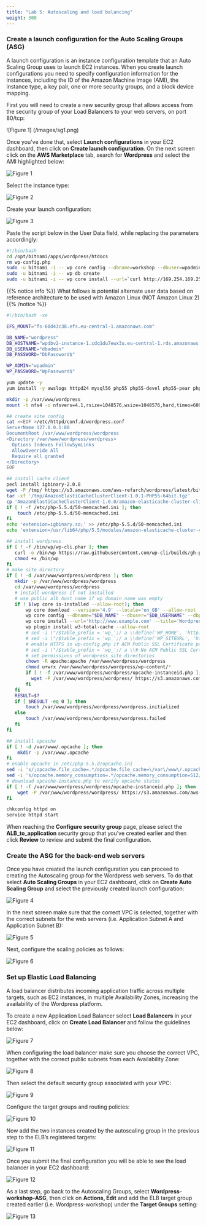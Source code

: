 ```yaml
---
title: "Lab 5: Autoscaling and load balancing"
weight: 300
---
```


### Create a launch configuration for the Auto Scaling Groups (ASG)

A launch configuration is an instance configuration template that an Auto Scaling Group uses to launch EC2 instances. When you create launch configurations you need to specify configuration information for the instances, including the ID of the Amazon Machine Image (AMI), the instance type, a key pair, one or more security groups, and a block device mapping. 

First you will need to create a new security group that allows access from the security group of your Load Balancers to your web servers, on port 80/tcp:

![Figure 1] (/images/sg1.png)

Once you've done that, select **Launch configurations** in your EC2 dashboard, then click on **Create launch configuration**. On the next screen click on the **AWS Marketplace** tab, search for **Wordpress** and select the AMI highlighted below:

![Figure 1](/images/asg1.png)

Select the instance type:

![Figure 2](/images/asg2.png)

Create your launch configuration:

![Figure 3](/images/asg3.png)

Paste the script below in the User Data field, while replacing the parameters accordingly:
```bash
#!/bin/bash
cd /opt/bitnami/apps/wordpress/htdocs
rm wp-config.php
sudo -u bitnami -i -- wp core config --dbname=workshop --dbuser=wpadmin --dbpass=<Your RDS Master password> --dbhost=<The endpoint of your DB cluster or writer node>
sudo -u bitnami -i -- wp db create
sudo -u bitnami -i -- wp core install --url=`curl http://169.254.169.254/latest/meta-data/public-ipv4` --title=Wordpress-Workshop --admin_user=wpadmin --admin_password=AlwaysCh00seAStrongPassw0rd --admin_email=admin@example.com
```

{{% notice info %}}
What follows is potential alternate user data based on reference architecture to be used with Amazon Linux (NOT Amazon Linux 2)
{{% /notice %}}
```bash
#!/bin/bash -xe

EFS_MOUNT="fs-60d43c38.efs.eu-central-1.amazonaws.com"

DB_NAME="wordpress"
DB_HOSTNAME="wpdbv2-instance-1.cdq1du7ewx3u.eu-central-1.rds.amazonaws.com"
DB_USERNAME="dbadmin"
DB_PASSWORD="DbPassword$"

WP_ADMIN="wpadmin"
WP_PASSWORD="WpPassword$"

yum update -y
yum install -y awslogs httpd24 mysql56 php55 php55-devel php55-pear php55-mysqlnd gcc-c++ php55-opcache

mkdir -p /var/www/wordpress
mount -t nfs4 -o nfsvers=4.1,rsize=1048576,wsize=1048576,hard,timeo=600,retrans=2 $EFS_MOUNT:/ /var/www/wordpress

## create site config
cat <<EOF >/etc/httpd/conf.d/wordpress.conf
ServerName 127.0.0.1:80
DocumentRoot /var/www/wordpress/wordpress
<Directory /var/www/wordpress/wordpress>
  Options Indexes FollowSymLinks
  AllowOverride All
  Require all granted
</Directory>
EOF

## install cache client
pecl install igbinary-2.0.8
wget -P /tmp/ https://s3.amazonaws.com/aws-refarch/wordpress/latest/bits/AmazonElastiCacheClusterClient-1.0.1-PHP55-64bit.tgz
tar -xf '/tmp/AmazonElastiCacheClusterClient-1.0.1-PHP55-64bit.tgz'
cp 'AmazonElastiCacheClusterClient-1.0.0/amazon-elasticache-cluster-client.so' /usr/lib64/php/5.5/modules/
if [ ! -f /etc/php-5.5.d/50-memcached.ini ]; then
    touch /etc/php-5.5.d/50-memcached.ini
fi
echo 'extension=igbinary.so;' >> /etc/php-5.5.d/50-memcached.ini
echo 'extension=/usr/lib64/php/5.5/modules/amazon-elasticache-cluster-client.so;' >> /etc/php-5.5.d/50-memcached.ini

## install wordpress
if [ ! -f /bin/wp/wp-cli.phar ]; then
   curl -o /bin/wp https://raw.githubusercontent.com/wp-cli/builds/gh-pages/phar/wp-cli.phar
   chmod +x /bin/wp
fi
# make site directory
if [ ! -d /var/www/wordpress/wordpress ]; then
   mkdir -p /var/www/wordpress/wordpress
   cd /var/www/wordpress/wordpress
   # install wordpress if not installed
   # use public alb host name if wp domain name was empty
   if ! $(wp core is-installed --allow-root); then
       wp core download --version='4.9' --locale='en_GB' --allow-root
       wp core config --dbname="$DB_NAME" --dbuser="$DB_USERNAME" --dbpass="$DB_PASSWORD" --dbhost="$DB_HOSTNAME" --dbprefix=wp_ --allow-root
       wp core install --url='http://www.example.com' --title='Wordpress on AWS' --admin_user="$WP_ADMIN" --admin_password="$WP_PASSWORD" --admin_email='admin@example.com' --allow-root
       wp plugin install w3-total-cache --allow-root
       # sed -i \"/$table_prefix = 'wp_';/ a \\define('WP_HOME', 'http://' . \\$_SERVER['HTTP_HOST']); \" /var/www/wordpress/wordpress/wp-config.php
       # sed -i \"/$table_prefix = 'wp_';/ a \\define('WP_SITEURL', 'http://' . \\$_SERVER['HTTP_HOST']); \" /var/www/wordpress/wordpress/wp-config.php
       # enable HTTPS in wp-config.php if ACM Public SSL Certificate parameter was not empty
       # sed -i \"/$table_prefix = 'wp_';/ a \\# No ACM Public SSL Certificate \" /var/www/wordpress/wordpress/wp-config.php
       # set permissions of wordpress site directories
       chown -R apache:apache /var/www/wordpress/wordpress
       chmod u+wrx /var/www/wordpress/wordpress/wp-content/*
       if [ ! -f /var/www/wordpress/wordpress/opcache-instanceid.php ]; then
         wget -P /var/www/wordpress/wordpress/ https://s3.amazonaws.com/aws-refarch/wordpress/latest/bits/opcache-instanceid.php
       fi
   fi
   RESULT=$?
   if [ $RESULT -eq 0 ]; then
       touch /var/www/wordpress/wordpress/wordpress.initialized
   else
       touch /var/www/wordpress/wordpress/wordpress.failed
   fi
fi

## install opcache
if [ ! -d /var/www/.opcache ]; then
    mkdir -p /var/www/.opcache
fi
# enable opcache in /etc/php-5.5.d/opcache.ini
sed -i 's/;opcache.file_cache=.*/opcache.file_cache=\/var\/www\/.opcache/' /etc/php-5.5.d/opcache.ini
sed -i 's/opcache.memory_consumption=.*/opcache.memory_consumption=512/' /etc/php-5.5.d/opcache.ini
# download opcache-instance.php to verify opcache status
if [ ! -f /var/www/wordpress/wordpress/opcache-instanceid.php ]; then
    wget -P /var/www/wordpress/wordpress/ https://s3.amazonaws.com/aws-refarch/wordpress/latest/bits/opcache-instanceid.php
fi

chkconfig httpd on
service httpd start
```
When reaching the **Configure security group** page, please select the **ALB_to_application** security group that you've created earlier and then click **Review** to review and submit the final configuration.

### Create the ASG for the back-end web servers

Once you have created the launch configuration you can proceed to creating the Autoscaling group for the Wordpress web servers. To do that select **Auto Scaling Groups** in your EC2 dashboard, click on **Create Auto Scaling Group** and select the previously created launch configuration:

![Figure 4](/images/asg4.png)

In the next screen make sure that the correct VPC is selected, together with the correct subnets for the web servers (i.e. Application Subnet A and Application Subnet B):

![Figure 5](/images/asg5.png)

Next, configure the scaling policies as follows:

![Figure 6](/images/asg6.png)

### Set up Elastic Load Balancing

A load balancer distributes incoming application traffic across multiple targets, such as EC2 instances, in multiple Availability Zones, increasing the availability of the Wordpress platform.

To create a new Application Load Balancer select **Load Balancers** in your EC2 dashboard, click on **Create Load Balancer** and follow the guidelines below:

![Figure 7](/images/asg7.png)

When configuring the load balancer make sure you choose the correct VPC, together with the correct public subnets from each Availability Zone:

![Figure 8](/images/asg8.png)

Then select the default security group associated with your VPC:

![Figure 9](/images/asg9.png)

Configure the target groups and routing policies:

![Figure 10](/images/asg10.png)

Now add the two instances created by the autoscaling group in the previous step to the ELB’s registered targets:

![Figure 11](/images/asg11.png)

Once you submit the final configuration you will be able to see the load balancer in your EC2 dashboard:

![Figure 12](/images/asg12.png)

As a last step, go back to the Autoscaling Groups, select **Wordpress-workshop-ASG**, then click on **Actions, Edit** and add the ELB target group created earlier (i.e. Wordpress-workshop) under the **Target Groups** setting:

![Figure 13](/images/asg13.png)







